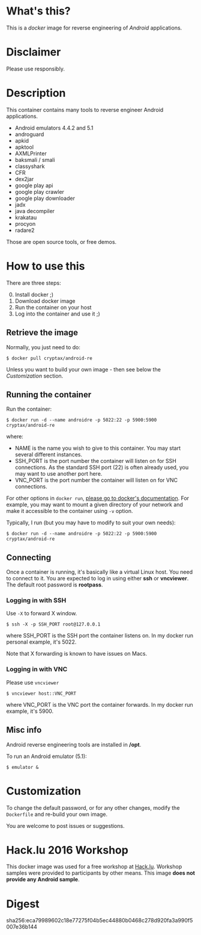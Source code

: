 # What's this?

This is a _docker_ image for reverse engineering of _Android_ applications.


# Disclaimer

Please use responsibly.

# Description

This container contains many tools to reverse engineer Android applications.

- Android emulators 4.4.2 and 5.1
- androguard
- apkid
- apktool
- AXMLPrinter
- baksmali / smali
- classyshark
- CFR
- dex2jar
- google play api
- google play crawler
- google play downloader
- jadx
- java decompiler
- krakatau
- procyon
- radare2

Those are open source tools, or free demos.

# How to use this

There are three steps:

0. Install docker ;)
1. Download docker image
2. Run the container on your host
3. Log into the container and use it ;)

## Retrieve the image

Normally, you just need to do:

```
$ docker pull cryptax/android-re
```

Unless you want to build your own image - then see below the _Customization_ section.

## Running the container

Run the container:
```
$ docker run -d --name androidre -p 5022:22 -p 5900:5900 cryptax/android-re
```

where:
- NAME is the name you wish to give to this container. You may start several different instances.
- SSH_PORT is the port number the container will listen on for SSH connections. As the standard SSH port (22) is often already used, you may want to use another port here.
- VNC_PORT is the port number the container will listen on for VNC connections.

For other options in `docker run`, [please go to docker's documentation](https://docs.docker.com/engine/reference/run/). For example, you may want to mount a given directory of your network and make it accessible to the container using `-v` option.


Typically, I run (but you may have to modify to suit your own needs):
```
$ docker run -d --name androidre -p 5022:22 -p 5900:5900 cryptax/android-re
```


## Connecting

Once a container is running, it's basically like a virtual Linux host. You need to connect to it.
You are expected to log in using either **ssh** or **vncviewer**.
The default root password is **rootpass**.

### Logging in with SSH

Use `-X` to forward X window. 

```
$ ssh -X -p SSH_PORT root@127.0.0.1
```

where SSH_PORT is the SSH port the container listens on. In my docker run personal example, it's 5022.

Note that X forwarding is known to have issues on Macs.

### Logging in with VNC

Please use `vncviewer`

```
$ vncviewer host::VNC_PORT
```

where VNC_PORT is the VNC port the container forwards. In my docker run example, it's 5900.


## Misc info

Android reverse engineering tools are installed in **/opt**.

To run an Android emulator (5.1):
```
$ emulator &
```

# Customization

To change the default password, or for any other changes, modify the `Dockerfile` and re-build your own image.

You are welcome to post issues or suggestions.


# Hack.lu 2016 Workshop

This docker image was used for a free workshop at [Hack.lu](http://2016.hack.lu).
Workshop samples were provided to participants by other means.
This image **does not provide any Android sample**.

# Digest

sha256:eca79989602c18e77275f04b5ec44880b0468c278d920fa3a990f5007e36b144
